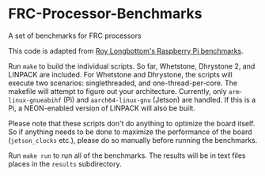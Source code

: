 # FRC-Processor-Benchmarks
A set of benchmarks for FRC processors

This code is adapted from [Roy Longbottom's Raspberry Pi benchmarks](http://www.roylongbottom.org.uk/Raspberry%20Pi%20Benchmarks.htm). 

Run `make` to build the individual scripts. So far, Whetstone, Dhrystone 2, and LINPACK are included. For Whetstone and Dhrystone, the scripts will execute two scenarios: singlethreaded, and one-thread-per-core. 
The makefile will attempt to figure out your architecture. Currently, only `arm-linux-gnueabihf` (Pi) and `aarch64-linux-gnu` (Jetson) are handled.
If this is a Pi, a NEON-enabled version of LINPACK will also be built. 

Please note that these scripts don't do anything to optimize the board itself. So if anything needs to be done to maximize the performance of the board (`jetson_clocks` etc.), please do so manually before running the benchmarks. 

Run `make run` to run all of the benchmarks. The results will be in text files places in the `results` subdirectory.
